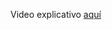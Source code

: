 Video explicativo [aquí](https://drive.google.com/file/d/1BmHJfuILjXffGPHAVmwbCMT3zkGOG3ro/view?usp=sharing)
